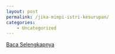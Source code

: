 ```yaml
---
layout: post
permalink: /jika-mimpi-istri-kesurupan/
categories:
    - Uncategorized
---
```


[Baca Selengkapnya](/08)
